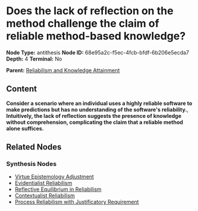 # Does the lack of reflection on the method challenge the claim of reliable method-based knowledge?

**Node Type:** antithesis
**Node ID:** 68e95a2c-f5ec-4fcb-bfdf-6b206e5ecda7
**Depth:** 4
**Terminal:** No

**Parent:** [Reliabilism and Knowledge Attainment](reliabilism-and-knowledge-attainment-synthesis-714d0a23-d74a-459e-8fa2-8993f1a4ea08.md)

## Content

**Consider a scenario where an individual uses a highly reliable software to make predictions but has no understanding of the software's reliability.**, **Intuitively, the lack of reflection suggests the presence of knowledge without comprehension, complicating the claim that a reliable method alone suffices.**

## Related Nodes

### Synthesis Nodes

- [Virtue Epistemology Adjustment](virtue-epistemology-adjustment-synthesis-934f58a5-5555-4e89-81ef-d978f0937297.md)
- [Evidentialist Reliabilism](evidentialist-reliabilism-synthesis-8340e1f9-16f1-472d-b32c-849b0256719f.md)
- [Reflective Equilibrium in Reliabilism](reflective-equilibrium-in-reliabilism-synthesis-b5c6c282-f9da-4da1-ad58-c075805e4988.md)
- [Contextualist Reliabilism](contextualist-reliabilism-synthesis-d6fbe4a1-cb93-4265-9469-7dca4a1c0616.md)
- [Process Reliabilism with Justificatory Requirement](process-reliabilism-with-justificatory-requirement-synthesis-f8c9c4ba-9037-417e-be6e-493e286ca97e.md)
